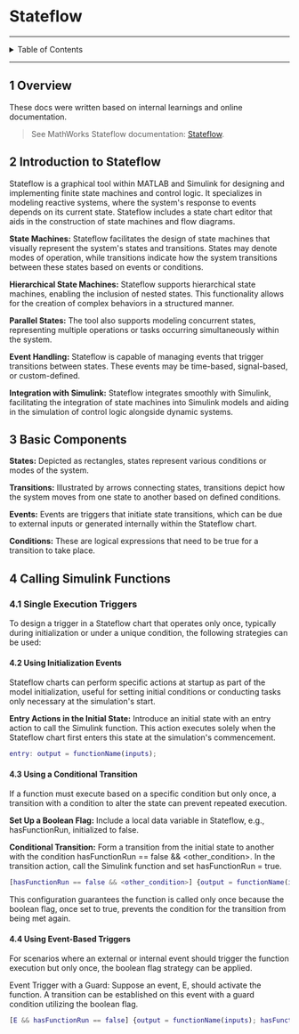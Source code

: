 # Stateflow

---

<details markdown="1">
  <summary>Table of Contents</summary>

- [1 Overview](#1-overview)
- [2 Introduction to Stateflow](#2-introduction-to-stateflow)
- [3 Basic Components](#3-basic-components)
- [4 Calling Simulink Functions](#4-calling-simulink-functions)
    - [4.1 Single Execution Triggers](#41-single-execution-triggers)
    - [4.2 Using Initialization Events](#42-using-initialization-events)
    - [4.3 Using a Conditional Transition](#43-using-a-conditional-transition)
    - [4.4 Using Event-Based Triggers](#44-using-event-based-triggers)

</details>

---

## 1 Overview

These docs were written based on internal learnings and online documentation.

> See MathWorks Stateflow
> documentation: [Stateflow](https://www.mathworks.com/help/stateflow/).

## 2 Introduction to Stateflow

Stateflow is a graphical tool within MATLAB and Simulink for designing and
implementing finite state machines and control logic. It specializes in modeling
reactive systems, where the system's response to events depends on its current
state. Stateflow includes a state chart editor that aids in the construction of
state machines and flow diagrams.

**State Machines:** Stateflow facilitates the design of state machines that
visually represent the system's states and transitions. States may denote modes
of operation, while transitions indicate how the system transitions between
these states based on events or conditions.

**Hierarchical State Machines:** Stateflow supports hierarchical state machines,
enabling the inclusion of nested states. This functionality allows for the
creation of complex behaviors in a structured manner.

**Parallel States:** The tool also supports modeling concurrent states,
representing multiple operations or tasks occurring simultaneously within the
system.

**Event Handling:** Stateflow is capable of managing events that trigger
transitions between states. These events may be time-based, signal-based, or
custom-defined.

**Integration with Simulink:** Stateflow integrates smoothly with Simulink,
facilitating the integration of state machines into Simulink models and aiding
in the simulation of control logic alongside dynamic systems.

## 3 Basic Components

**States:** Depicted as rectangles, states represent various conditions or modes
of the system.

**Transitions:** Illustrated by arrows connecting states, transitions depict how
the system moves from one state to another based on defined conditions.

**Events:** Events are triggers that initiate state transitions, which can be
due to external inputs or generated internally within the Stateflow chart.

**Conditions:** These are logical expressions that need to be true for a
transition to take place.

## 4 Calling Simulink Functions

### 4.1 Single Execution Triggers

To design a trigger in a Stateflow chart that operates only once, typically
during initialization or under a unique condition, the following strategies can
be used:

#### 4.2 Using Initialization Events

Stateflow charts can perform specific actions at startup as part of the model
initialization, useful for setting initial conditions or conducting tasks only
necessary at the simulation's start.

**Entry Actions in the Initial State:** Introduce an initial state with an entry
action to call the Simulink function. This action executes solely when the
Stateflow chart first enters this state at the simulation's commencement.

```matlab
entry: output = functionName(inputs);
```

#### 4.3 Using a Conditional Transition

If a function must execute based on a specific condition but only once, a
transition with a condition to alter the state can prevent repeated execution.

**Set Up a Boolean Flag:** Include a local data variable in Stateflow, e.g.,
hasFunctionRun, initialized to false.

**Conditional Transition:** Form a transition from the initial state to another
with the condition hasFunctionRun == false && <other_condition>. In the
transition action, call the Simulink function and set hasFunctionRun = true.

```matlab
[hasFunctionRun == false && <other_condition>] {output = functionName(inputs); hasFunctionRun = true;}
```

This configuration guarantees the function is called only once because the
boolean flag, once set to true, prevents the condition for the transition from
being met again.

#### 4.4 Using Event-Based Triggers

For scenarios where an external or internal event should trigger the function
execution but only once, the boolean flag strategy can be applied.

Event Trigger with a Guard: Suppose an event, E, should activate the function. A
transition can be established on this event with a guard condition utilizing the
boolean flag.

```matlab
[E && hasFunctionRun == false] {output = functionName(inputs); hasFunctionRun = true;}
```
